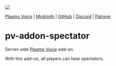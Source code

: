 ![](https://i.imgur.com/BwX5jsq.png)

<div>
    <a href="https://modrinth.com/mod/plasmo-voice">Plasmo Voice</a>
    <span> | </span>
    <a href="https://modrinth.com/plugin/pv-addon-spectator">Modrinth</a>
    <span> | </span>
    <a href="https://github.com/plasmoapp/pv-addon-spectator/">GitHub</a>
    <span> | </span>
    <a href="https://discord.com/invite/uueEqzwCJJ">Discord</a>
     <span> | </span>
    <a href="https://www.patreon.com/plasmomc">Patreon</a>
</div>

# pv-addon-spectator

Server-side [Plasmo Voice](https://modrinth.com/mod/plasmo-voice) add-on.

With this add-on, all players can hear spectators.
